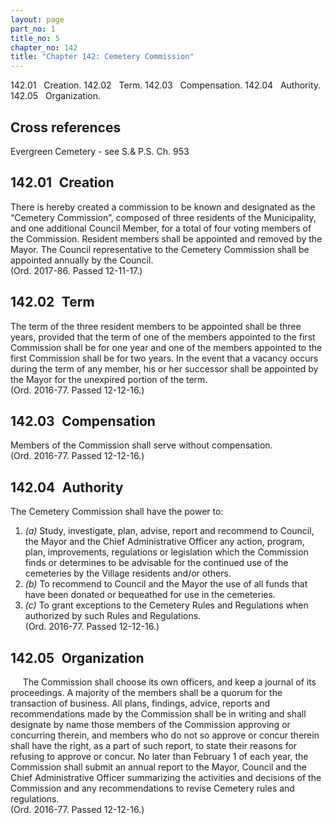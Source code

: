 ```yaml
---
layout: page
part_no: 1
title_no: 5
chapter_no: 142
title: "Chapter 142: Cemetery Commission"
---
```


142.01   Creation.
142.02   Term.
142.03   Compensation.
142.04   Authority.
142.05   Organization.

## Cross references

Evergreen Cemetery - see S.& P.S. Ch.
953

## 142.01   Creation

There is hereby created a commission to be known and designated as the
“Cemetery Commission”, composed of three residents of the Municipality, and one
additional Council Member, for a total of four voting members of the
Commission. Resident members shall be appointed and removed by the Mayor. The
Council representative to the Cemetery Commission shall be appointed annually
by the Council.  
(Ord. 2017-86. Passed 12-11-17.)

## 142.02   Term

The term of the three resident members to be appointed shall be three years,
provided that the term of one of the members appointed to the first Commission
shall be for one year and one of the members appointed to the first Commission
shall be for two years. In the event that a vacancy occurs during the term of
any member, his or her successor shall be appointed by the Mayor for the
unexpired portion of the term.  
(Ord. 2016-77. Passed 12-12-16.)

## 142.03   Compensation

Members of the Commission shall serve without compensation.  
(Ord. 2016-77. Passed 12-12-16.)

## 142.04   Authority

The Cemetery Commission shall have the power to:

1. _(a)_ Study, investigate, plan, advise, report and recommend to Council, the
Mayor and the Chief Administrative Officer any action, program, plan,
improvements, regulations or legislation which the Commission finds or
determines to be advisable for the continued use of the cemeteries by the
Village residents and/or others.
2. _(b)_ To recommend to Council and the Mayor the use of all funds that have
been donated or bequeathed for use in the cemeteries.
3. _(c)_ To grant exceptions to the Cemetery Rules and Regulations when
authorized by such Rules and Regulations.  
(Ord. 2016-77. Passed 12-12-16.)

## 142.05   Organization

     The Commission shall choose its own officers, and keep a journal of its
proceedings. A majority of the members shall be a quorum for the transaction of
business. All plans, findings, advice, reports and recommendations made by the
Commission shall be in writing and shall designate by name those members of the
Commission approving or concurring therein, and members who do not so approve
or concur therein shall have the right, as a part of such report, to state
their reasons for refusing to approve or concur. No later than February 1 of
each year, the Commission shall submit an annual report to the Mayor, Council
and the Chief Administrative Officer summarizing the activities and decisions
of the Commission and any recommendations to revise Cemetery rules and
regulations.  
(Ord. 2016-77. Passed 12-12-16.)
